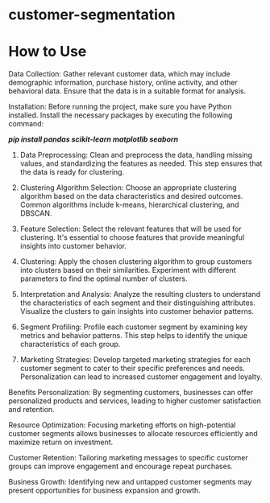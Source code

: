 # customer-segmentation


# How to Use
Data Collection: Gather relevant customer data, which may include demographic information, purchase history, online activity, and other behavioral data. Ensure that the data is in a suitable format for analysis.

Installation: Before running the project, make sure you have Python installed. Install the necessary packages by executing the following command:


***pip install pandas scikit-learn matplotlib seaborn***
1. Data Preprocessing: Clean and preprocess the data, handling missing values, and standardizing the features as needed. This step ensures that the data is ready for clustering.

2. Clustering Algorithm Selection: Choose an appropriate clustering algorithm based on the data characteristics and desired outcomes. Common algorithms include k-means, hierarchical clustering, and DBSCAN.

3. Feature Selection: Select the relevant features that will be used for clustering. It's essential to choose features that provide meaningful insights into customer behavior.

4. Clustering: Apply the chosen clustering algorithm to group customers into clusters based on their similarities. Experiment with different parameters to find the optimal number of clusters.

5. Interpretation and Analysis: Analyze the resulting clusters to understand the characteristics of each segment and their distinguishing attributes. Visualize the clusters to gain insights into customer behavior patterns.

6. Segment Profiling: Profile each customer segment by examining key metrics and behavior patterns. This step helps to identify the unique characteristics of each group.

7. Marketing Strategies: Develop targeted marketing strategies for each customer segment to cater to their specific preferences and needs. Personalization can lead to increased customer engagement and loyalty.

Benefits
Personalization: By segmenting customers, businesses can offer personalized products and services, leading to higher customer satisfaction and retention.

Resource Optimization: Focusing marketing efforts on high-potential customer segments allows businesses to allocate resources efficiently and maximize return on investment.

Customer Retention: Tailoring marketing messages to specific customer groups can improve engagement and encourage repeat purchases.

Business Growth: Identifying new and untapped customer segments may present opportunities for business expansion and growth.
